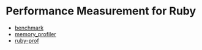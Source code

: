 # Performance Measurement for Ruby

* [benchmark](http://ruby-doc.org/stdlib-2.3.1/libdoc/benchmark/rdoc/index.html)
* [memory_profiler](https://github.com/SamSaffron/memory_profiler)
* [ruby-prof](https://github.com/ruby-prof/ruby-prof)
